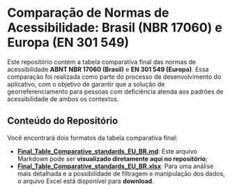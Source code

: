 # Comparação de Normas de Acessibilidade: Brasil (NBR 17060) e Europa (EN 301 549) 

Este repositório contém a tabela comparativa final das normas de acessibilidade **ABNT NBR 17060 (Brasil)** e **EN 301 549 (Europa)**. Essa comparação foi realizada como parte do processo de desenvolvimento do aplicativo, com o objetivo de garantir que a solução de georreferenciamento para pessoas com deficiência atenda aos padrões de acessibilidade de ambos os contextos.

## Conteúdo do Repositório

Você encontrará dois formatos da tabela comparativa final:

* **[Final_Table_Comparative_standards_EU_BR.md](/Final_Table_Comparative_standards_EU_BR.md)**: Este arquivo Markdown pode ser **visualizado diretamente aqui no repositório**;
* **[Final_Table_Comparative_standards_EU_BR.xlsx](/Final_Table_Comparative_standards_EU_BR.xlsx)**: Para uma análise mais detalhada e a possibilidade de filtragem e manipulação dos dados, o arquivo Excel está disponível para **download**.
